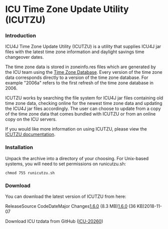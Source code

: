 # ICU Time Zone Update Utility (ICUTZU)

### Introduction

ICU4J Time Zone Update Utility (ICUTZU) is a utility that supplies ICU4J jar
files with the latest time zone information and daylight savings time changeover
dates.

The time zone data is stored in zoneinfo.res files which are generated by the
ICU team using the [Time Zone Database](http://www.iana.org/time-zones). Every
version of the time zone data corresponds directly to a version of the time zone
database. For example "2006a" refers to the first refresh of the time zone
database in 2006.

ICUTZU works by searching the file system for ICU4J jar files containing old
time zone data, checking online for the newest time zone data and updating the
ICU4J jar files accordingly. The user can choose to update from a copy of the
time zone data that comes bundled with ICUTZU or from an online copy on the ICU
servers.

If you would like more information on using ICUTZU, please view the [ICUTZU
documentation](https://htmlpreview.github.io/?https://github.com/unicode-org/icu-data/blob/master/tzdata/tzu/readme.html).

### Installation

Unpack the archive into a directory of your choosing. For Unix-based systems,
you will need to set permissions on runicutzu.sh:

`chmod 755 runicutzu.sh`

### Download

You can download the latest version of ICUTZU from here:

ReleaseSource
CodeDateMajor
Changes[1.6.0](http://download.icu-project.org/files/icu_tools/icutzu-bin-1.6.0.zip)
(8.3
MB)[1.6.0](http://download.icu-project.org/files/icu_tools/icutzu-src-1.6.0.zip)
(36 KB)2018-11-07

Download ICU tzdata from GitHub
([ICU-20260](https://unicode-org.atlassian.net/projects/ICU/issues/ICU-20260))
